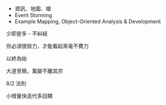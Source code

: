 * 資訊、地圖、槍
* Event Storming
* Example Mapping, Object-Oriented Analysis & Development

少即是多 - 不糾結

你必須很努力，才能看起來毫不費力

以終為始

大道至簡，萬變不離其宗

8/2 法則

小增量快迭代多回饋
